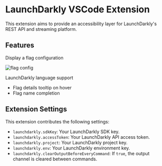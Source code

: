 # LaunchDarkly VSCode Extension

This extension aims to provide an accessibility layer for LaunchDarkly's REST API and streaming platform.

## Features
Display a flag configuration

![flag config](https://github.com/launchdarkly/ld-vscode/blob/master/images/get-feature-flag.gif?raw=true "Display a flag Configuration")

LaunchDarkly language support
  * Flag details tooltip on hover
  * Flag name completion

## Extension Settings

This extension contributes the following settings:
* `launchdarkly.sdkKey`: Your LaunchDarkly SDK key.
* `launchdarkly.accessToken`: Your LaunchDarkly API access token.
* `launchdarkly.project`: Your LaunchDarkly project key.
* `launchdarkly.env`: Your LaunchDarkly environment key.
* `launchdarkly.clearOutputBeforeEveryCommand`: If `true`, the output channel is cleared between commands.

